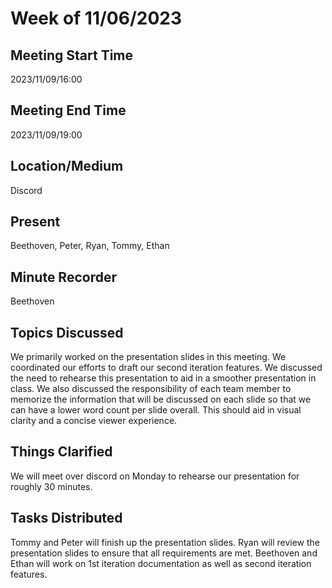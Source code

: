 # Week of 11/06/2023
## Meeting Start Time
2023/11/09/16:00
## Meeting End Time
2023/11/09/19:00
## Location/Medium
Discord
## Present
Beethoven, Peter, Ryan, Tommy, Ethan
## Minute Recorder
Beethoven
## Topics Discussed
We primarily worked on the presentation slides in this meeting. We coordinated our efforts to draft our second iteration features. We discussed the need to rehearse this presentation to aid in a smoother presentation in class. We also discussed the responsibility of each team member to memorize the information that will be discussed on each slide so that we can have a lower word count per slide overall. This should aid in visual clarity and a concise viewer experience. 
## Things Clarified
We will meet over discord on Monday to rehearse our presentation for roughly 30 minutes. 
## Tasks Distributed
Tommy and Peter will finish up the presentation slides.
Ryan will review the presentation slides to ensure that all requirements are met.
Beethoven and Ethan will work on 1st iteration documentation as well as second iteration features. 

